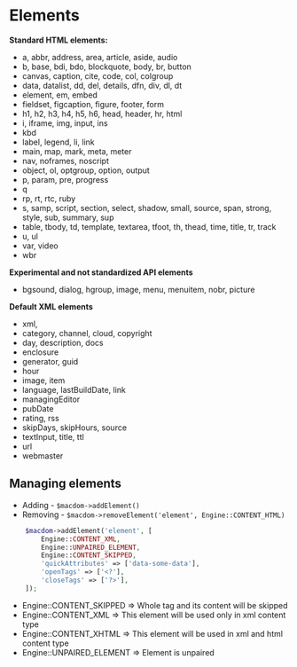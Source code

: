 # Elements

**Standard HTML elements:**
- a, abbr, address, area, article, aside, audio
- b, base, bdi, bdo, blockquote, body, br, button
- canvas, caption, cite, code, col, colgroup
- data, datalist, dd, del, details, dfn, div, dl, dt
- element, em, embed
- fieldset, figcaption, figure, footer, form
- h1, h2, h3, h4, h5, h6, head, header, hr, html
- i, iframe, img, input, ins
- kbd
- label, legend, li, link
- main, map, mark, meta, meter
- nav, noframes, noscript
- object, ol, optgroup, option, output
- p, param, pre, progress
- q
- rp, rt, rtc, ruby
- s, samp, script, section, select, shadow, small, source, span, strong, style, sub, summary, sup
- table, tbody, td, template, textarea, tfoot, th, thead, time, title, tr, track
- u, ul
- var, video
- wbr
    
**Experimental and not standardized API elements**
- bgsound, dialog, hgroup, image, menu, menuitem, nobr, picture
    
**Default XML elements**
- xml,
- category, channel, cloud, copyright
- day, description, docs
- enclosure
- generator, guid
- hour
- image, item
- language, lastBuildDate, link
- managingEditor
- pubDate
- rating, rss
- skipDays, skipHours, source
- textInput, title, ttl
- url
- webmaster

## Managing elements 
- Adding - `$macdom->addElement()`
- Removing - `$macdom->removeElement('element', Engine::CONTENT_HTML)`

``` php
    $macdom->addElement('element', [
        Engine::CONTENT_XML,
        Engine::UNPAIRED_ELEMENT,
        Engine::CONTENT_SKIPPED,
        'quickAttributes' => ['data-some-data'],
        'openTags' => ['<?'],
        'closeTags' => ['?>'],
    ]);
``` 
- Engine::CONTENT_SKIPPED => Whole tag and its content will be skipped
- Engine::CONTENT_XML => This element will be used only in xml content type
- Engine::CONTENT_XHTML => This element will be used in xml and html content type
- Engine::UNPAIRED_ELEMENT => Element is unpaired
